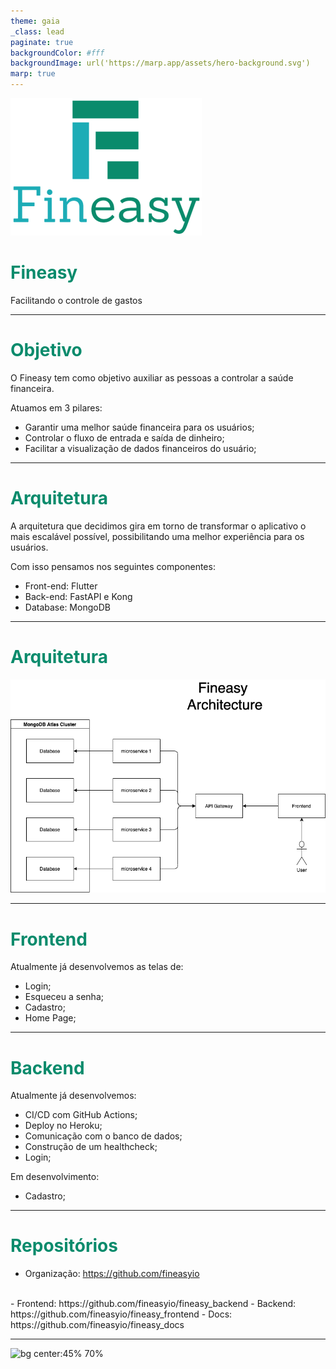 ```yaml
---
theme: gaia
_class: lead
paginate: true
backgroundColor: #fff
backgroundImage: url('https://marp.app/assets/hero-background.svg')
marp: true
---
```


<style>
h1 {
  color: #0A8B6C;
}
</style>

![bg left:45% 70%](../../images/logo.svg)

# Fineasy

Facilitando o controle de gastos

---

# Objetivo

O Fineasy tem como objetivo auxiliar as pessoas a controlar a saúde financeira. 

Atuamos em 3 pilares:

- Garantir uma melhor saúde financeira para os usuários;
- Controlar o fluxo de entrada e saída de dinheiro;
- Facilitar a visualização de dados financeiros do usuário;

---

# Arquitetura

A arquitetura que decidimos gira em torno de transformar o aplicativo o mais escalável possível, possibilitando uma melhor experiência para os usuários.

Com isso pensamos nos seguintes componentes:

- Front-end: Flutter 
- Back-end: FastAPI e Kong
- Database: MongoDB

---

# Arquitetura 

![bg center:100% 75%](../../architecture/architecture.drawio.png)

--- 

# Frontend

Atualmente já desenvolvemos as telas de:

- Login;
- Esqueceu a senha;
- Cadastro; 
- Home Page;

--- 

# Backend

Atualmente já desenvolvemos:

- CI/CD com GitHub Actions;
- Deploy no Heroku; 
- Comunicação com o banco de dados;
- Construção de um healthcheck;
- Login;

Em desenvolvimento: 

- Cadastro;

--- 

# Repositórios 

- Organização: https://github.com/fineasyio
</br>
    - Frontend: https://github.com/fineasyio/fineasy_backend
    - Backend: https://github.com/fineasyio/fineasy_frontend
    - Docs: https://github.com/fineasyio/fineasy_docs

--- 

![bg center:45% 70%](https://y.yarn.co/3d360826-f675-42df-837e-c00708946594_text.gif)
